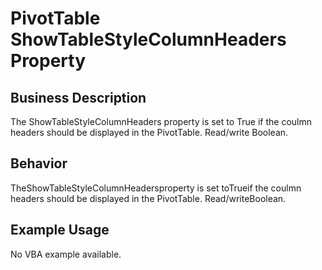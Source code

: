 # PivotTable ShowTableStyleColumnHeaders Property

## Business Description
The ShowTableStyleColumnHeaders property is set to True if the coulmn headers should be displayed in the PivotTable. Read/write Boolean.

## Behavior
TheShowTableStyleColumnHeadersproperty is set toTrueif the coulmn headers should be displayed in the PivotTable. Read/writeBoolean.

## Example Usage
No VBA example available.